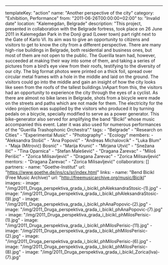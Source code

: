 ---
  templateKey: "action"
  name: "Another perspective of the city"
  category: "Exhibition, Performance"
  from: "2011-06-26T00:00:00+02:00"
  to: "Invalid date"
  location: "Kalemegdan, Belgrade"
  description: "This project, presented in collaboration with the Belgrade fortress, took place on 26 June 2011 in Kalemegdan Park in the Donji grad (Lower town) part right next to the Gate of Karlo VI. Its aim was to give an opportunity to citizens and visitors to get to know the city from a different perspective. There are many high-rise buildings in Belgrade, both residential and business ones, but most of them are not open to the public. The Guerilla team had, however, succeeded at making their way into some of them, and taking a series of pictures from a bird’s eye view from their roofs, testifying to the diversity of our city. The big format photos were printed on a thick foil, spread over circular metal frames with a hole in the middle and laid on the ground. The visitors could go into the middle and gain an insight of how the city looks like seen from the roofs of the tallest buildings.\nApart from this, the visitors had an opportunity to experience the city through the eyes of a cyclist. As there are almost no bike lanes in Belgrade, shots from a bicycle were made on the streets and paths which are not made for them. The electricity for the video projection was supplied by the visitors who produced it by turning pedals on a bicycle, specially modified to serve as a power generator. This bike-generator also served for amplifying the band “Bicikl” whose music accompanied this event. Later it was also used for numerous performances of the “Guerilla Trashophonic Orchestra“."
  tags: 
    - "Belgrade"
    - "Research on Cities"
    - "Experimental Music"
    - "Photography"
    - "Ecology"
  members: 
    - "Aleksandra Stošić"
    - "Ana Popović"
    - "Andreas Michalovcik"
    - "Luka Blum"
    - "Maja (Mitrović) Bosnić"
    - "Marija Krunić"
    - "Mirjana Utvić"
    - "Snežana Ilić"
    - "Tina Oparnica"
    - "Stefan Malešević"
    - "Dragana Žarevac"
    - "Miloš Perišić"
    - "Zorica Milisavljević"
    - "Dragana Žarevac"
    - "Zorica Milisavljević"
  mentors: 
    - "Dragana Žarevac"
    - "Zorica Milisavljević"
  collaborators: []
  partners: 
    - 
      name: "Goethe-Institut"
      url: "https://www.goethe.de/ins/cs/sr/index.html"
  links: 
    - 
      name: "Bend Bicikl (Free Music Archive)"
      url: "http://freemusicarchive.org/music/Bicikl"
  images: 
    - 
      image: "/img/2011_Druga_perspektiva_grada_i_bicikl_phAleksandraStosic-(1).jpg"
    - 
      image: "/img/2011_Druga_perspektiva_grada_i_bicikl_phAleksandraStosic-(9).jpg"
    - 
      image: "/img/2011_Druga_perspektiva_grada_i_bicikl_phAnaPopovic-(2).jpg"
    - 
      image: "/img/2011_Druga_perspektiva_grada_i_bicikl_phAnaPopovic-(7).jpg"
    - 
      image: "/img/2011_Druga_perspektiva_grada_i_bicikl_phMilosPerisic-(1).jpg"
    - 
      image: "/img/2011_Druga_perspektiva_grada_i_bicikl_phMilosPerisic-(11).jpg"
    - 
      image: "/img/2011_Druga_perspektiva_grada_i_bicikl_phMilosPerisic-(2).jpg"
    - 
      image: "/img/2011_Druga_perspektiva_grada_i_bicikl_phMilosPerisic-(6).jpg"
    - 
      image: "/img/2011_Druga_perspektiva_grada_i_bicikl_phMilosPerisic-(8).jpg"
    - 
      image: "/img/2011_Druga_perspektiva_grada_i_bicikl_Zorica(Iva)-(7).jpg"
